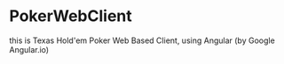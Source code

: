 # PokerWebClient
this is Texas Hold'em Poker Web Based Client, using Angular (by Google Angular.io)
